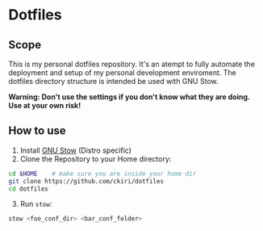 # Dotfiles

## Scope

This is my personal dotfiles repository. It's an atempt to fully automate the deployment and setup
of my personal development enviroment. The dotfiles directory structure is intended be used with GNU
Stow.

**Warning: Don't use the settings if you don't know what they are doing. Use at your own risk!**

## How to use

1. Install [GNU Stow](https://www.gnu.org/software/stow/manual/stow.html) (Distro specific)
2. Clone the Repository to your Home directory:
```sh
cd $HOME	# make sure you are inside your home dir
git clone https://github.com/ckiri/dotfiles
cd dotfiles
```
3. Run `stow`:
```sh
stow <foo_conf_dir> <bar_conf_folder>
```
